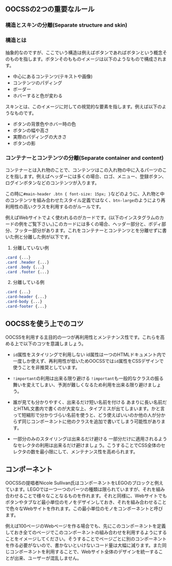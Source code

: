 ## OOCSSの2つの重要なルール

### 構造とスキンの分離(Separate structure and skin)

### 構造とは

抽象的なのですが、ここでいう構造は例えばボタンであればボタンという概念そのものを指します。ボタンそのもものイメージは以下のようなもので構成されます。

- 中心にあるコンテンツ(テキストや画像)
- コンテンツのパディング
- ボーダー
- ホバーすると色が変わる

スキンとは、このイメージに対しての視覚的な要素を指します。例えば以下のようなものです。

- ボタンの背景色やホバー時の色
- ボタンの幅や高さ
- 実際のパディングの大きさ
- ボタンの影

### コンテナーとコンテンツの分離(Separate container and content)

コンテナーとは入れ物のことで、コンテンツはこの入れ物の中に入るパーツのことを指します。例えばヘッダーには多くの場合、ロゴ、メニュー、登録ボタン、ログインボタンなどのコンテンツが入ります。

この時に`#main-header .btn { font-size: 15px; }`などのように、入れ物と中のコンテンツを組み合わせたスタイル定義ではなく、`btn-large`のようにより再利用性の高いクラスを利用するのがルールです。

例えばWebサイトでよく使われるのがカードです。(以下のインスタグラムのカードの例をご覧下さい。)このカードには多くの場合、ヘッダー部分と、ボディ部分、フッター部分があります。これをコンテナーとコンテンツとを分離せずに書いた例と分離した例が以下です。


1. 分離していない例

```css
.card {...}
.card .header {...}
.card .body {...}
.card .footer {...}
```

2. 分離している例

```css
.card {...}
.card-header {...}
.card-body {...}
.card-footer {...}
```

## OOCSSを使う上でのコツ

OOCSSを利用する主目的の一つが再利用性とメンテナンス性です。これらを高める上で以下のコツを意識しましょう。

- `id`属性をスタイリングで利用しない
id属性は一つのHTMLドキュメント内で一度しか使えず、再利用性が低いためOOCSSでは`id`属性をCSSデザインで使うことを非推奨としています。

- `!important`の利用は出来る限り避ける
`!important`も一般的なクラスの振る舞いを変えてしまい、予測が難しくなるため利用を出来る限り避けましょう。

- 誰が見ても分かりやすく、出来るだけ短い名前を付ける
あまりに長い名前だとHTML文書内で書くのが大変な上、タイプミスが出てしまいます。かと言って短縮形で分かりづらい名前を使うと、どう使えばいいのか他の人が分からず同じコンポーネントに他のクラスを追加で書いてしまう可能性があります。

- 一部分のみのスタイリングは出来るだけ避ける
一部分だけに適用されるようなセレクタの利用は出来るだけ避けましょう。こうすることでCSS全体のセレクタの数を最小限にして、メンテナンス性を高められます。


## コンポーネント

OOCSSの提唱者Nicole Sullivan氏はコンポーネントをLEGOのブロックと例えています。LEGOでは一つ一つのパーツの種類は限られていますが、それを組み合わせることで様々なことなるものを作れます。それと同様に、Webサイトでもボタンやタブなど最小単位のモノをデザインしておき、それを組み合わせることで色々なWebサイトを作れます。この最小単位のモノをコンポーネントと呼びます。

例えば100ページのWebページを作る場合でも、先にこのコンポーネントを定義しておき全てのページでこのコンポーネントの組み合わせを利用するようにすることをイメージしてください。そうすることでページごとに別のコンポーネントを作る必要がないので、書かないといけないコード量は大幅に減ります。また同じコンポーネントを利用することで、Webサイト全体のデザインを統一することが出来、ユーザーが混乱しません。